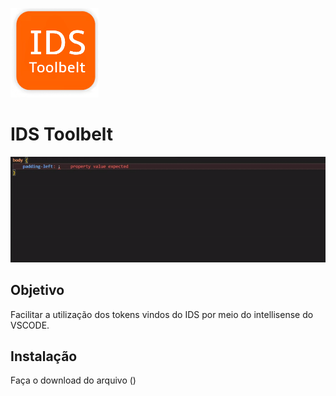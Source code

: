 ![IDS Toolbelt](./src/images/icon.png "IDS Toolbelt")
# IDS Toolbelt

![Example](src/images/example.gif "Example")

## Objetivo

Facilitar a utilização dos tokens vindos do IDS por meio do intellisense do VSCODE.

## Instalação

Faça o download do arquivo ()